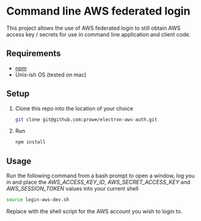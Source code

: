 # Command line AWS federated login

This project allows the use of AWS federated login to still obtain AWS access key / secrets for use in command line application and client code.

## Requirements

- [npm](https://www.npmjs.com)
- Unix-ish OS (tested on mac)

## Setup
1. Clone this repo into the location of your choice
    ```bash
    git clone git@github.com:prowe/electron-aws-auth.git
    ```
1. Run 
    ```bash
    npm install
    ```

## Usage
 Run the following command from a bash prompt to open a window, log you in and place the *AWS_ACCESS_KEY_ID*, *AWS_SECRET_ACCESS_KEY* and *AWS_SESSION_TOKEN* values into your current shell

 ```bash
 source login-aws-dev.sh
 ```

 Replace with the shell script for the AWS account you wish to login to.